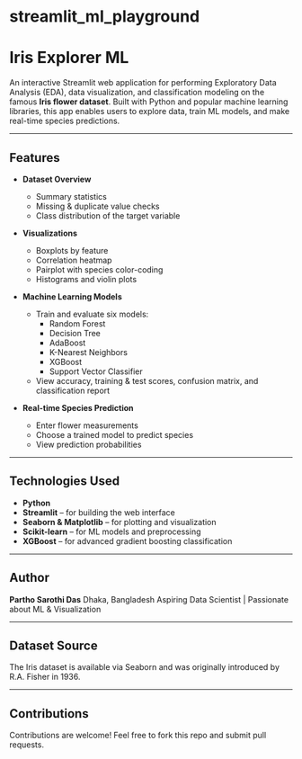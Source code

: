 # streamlit_ml_playground

#  Iris Explorer ML

An interactive Streamlit web application for performing Exploratory Data Analysis (EDA), data visualization, and classification modeling on the famous **Iris flower dataset**. Built with Python and popular machine learning libraries, this app enables users to explore data, train ML models, and make real-time species predictions.

---

##  Features

- **Dataset Overview**
  - Summary statistics
  - Missing & duplicate value checks
  - Class distribution of the target variable

- **Visualizations**
  - Boxplots by feature
  - Correlation heatmap
  - Pairplot with species color-coding
  - Histograms and violin plots

- **Machine Learning Models**
  - Train and evaluate six models:
    - Random Forest
    - Decision Tree
    - AdaBoost
    - K-Nearest Neighbors
    - XGBoost
    - Support Vector Classifier
  - View accuracy, training & test scores, confusion matrix, and classification report

- **Real-time Species Prediction**
  - Enter flower measurements
  - Choose a trained model to predict species
  - View prediction probabilities

---

##  Technologies Used

- **Python**
- **Streamlit** – for building the web interface
- **Seaborn & Matplotlib** – for plotting and visualization
- **Scikit-learn** – for ML models and preprocessing
- **XGBoost** – for advanced gradient boosting classification

---

##  Author

**Partho Sarothi Das**
Dhaka, Bangladesh
Aspiring Data Scientist | Passionate about ML & Visualization

---

##  Dataset Source

The Iris dataset is available via Seaborn and was originally introduced by R.A. Fisher in 1936.

---

##  Contributions

Contributions are welcome! Feel free to fork this repo and submit pull requests.
